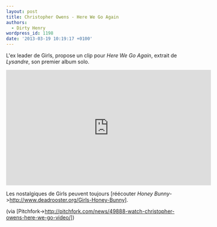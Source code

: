 ```yaml
---
layout: post
title: Christopher Owens - Here We Go Again
authors:
  - Dirty Henry
wordpress_id: 1198
date: '2013-03-19 10:19:17 +0100'
---
```

L'ex leader de Girls, propose un clip pour *Here We Go Again*, extrait de *Lysandre*, son premier album solo.

<iframe width="560" height="315" src="http://www.youtube.com/embed/QWba2_HxpjQ" frameborder="0" allowfullscreen></iframe>

Les nostalgiques de Girls peuvent toujours [réécouter *Honey Bunny*->http://www.deadrooster.org/Girls-Honey-Bunny].

(via [Pitchfork->http://pitchfork.com/news/49888-watch-christopher-owens-here-we-go-video/])
